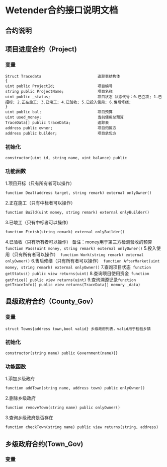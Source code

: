 # Wetender合约接口说明文档
## 合约说明


## 项目进度合约（Project)
### 变量
```
Struct Tracedata                         追踪表结构体
{
uint public ProjectId;                   项目编号
string public ProjectName;               项目名称
uint public _status;                     项目状态 状态代号：0.已立项; 1.已招标; 2.正在施工; 3.已竣工; 4.已验收; 5.已投入使用; 6.售后修缮;
}
uint public bal;                         项目预算
uint used_money;                         当前使用总预算  
TraceData[] public traceData;            追踪表   
address public owner;                    项目归属方
address public builder;                  项目承包方            
```
### 初始化
```
constructor(uint id, string name, uint balance) public
```
### 功能函数
1.项目开标（只有所有者可以操作）
```
function Deal(address target, string remark) external onlyOwner()
```
2.正在施工（只有中标者可以操作）
```
function Build(uint money, string remark) external onlyBuilder()
```
3.已竣工（只有中标者可以操作）
```
function Finish(string remark) external onlyBuilder()
```
4.已验收（只有所有者可以操作） 备注：money用于第三方检测验收的预算```
function Pass(uint money, string remark) external onlyOwner()```
5.投入使用（只有所有者可以操作）```
function Work(string remark) external onlyOwner()```
6.售后修缮（只有所有者可以操作）```
function AfterMarket(uint money, string remark) external onlyOwner()```
7.查询项目状态```
function getStatus() public view returns(uint)```
8.查询项目使用资金```
function getPrice() public view returns(uint)```
9.查询溯源记录```
function getTraceInfo() public view returns(TraceData[] memory _data) ```
## 县级政府合约（County_Gov）
### 变量
```
struct Towns{address town,bool valid} 乡级政府列表，valid用于检验乡镇
```
### 初始化
```
constructor(string name) public Government(name){}
```
### 功能函数
1.添加乡级政府
```
function addTown(string name, address town) public onlyOwner() 
```
2.删除乡级政府
```
function removeTown(string name) public onlyOwner()  
```
3.查询乡级政府是否存在
```
function checkTown(string name) public view returns(string, address)
```

## 乡级政府合约(Town_Gov)
### 变量
```

